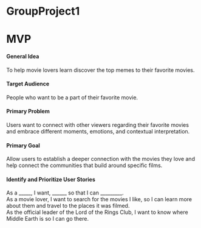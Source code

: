 # GroupProject1

# MVP

#### General Idea
To help movie lovers learn discover the top memes to their favorite movies. 

#### Target Audience
People who want to be a part of their favorite movie.

#### Primary Problem
Users want to connect with other viewers regarding their favorite movies and embrace different moments, emotions, and 
contextual interpretation. 

#### Primary Goal
Allow users to establish a deeper connection with the movies they love and help connect the communities that build around specific films.

#### Identify and Prioritize User Stories
 
 As a _____, I want, ______ so that I can _________.\
 As a movie lover, I want to search for the movies I like, so I can learn more about them and travel to the places it was filmed.\
 As the official leader of the Lord of the Rings Club, I want to know where Middle Earth is so I can go there.
 
